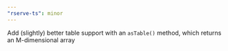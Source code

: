```yaml
---
"rserve-ts": minor
---
```


Add (slightly) better table support with an `asTable()` method, which returns an M-dimensional array

